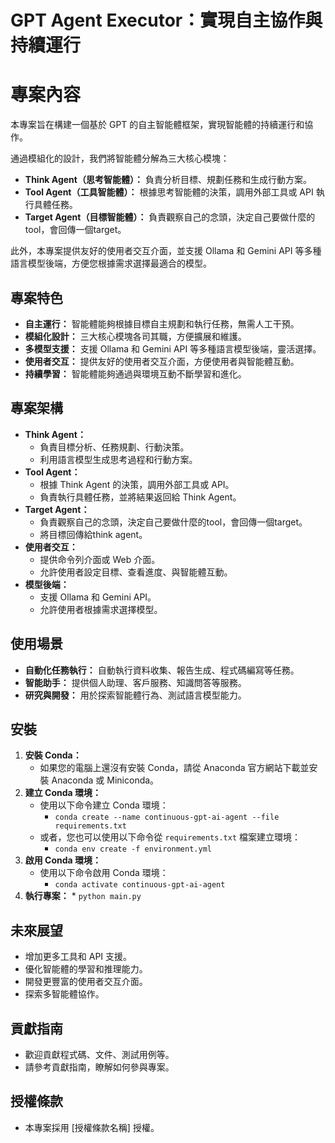 # GPT Agent Executor：實現自主協作與持續運行

# 專案內容

本專案旨在構建一個基於 GPT 的自主智能體框架，實現智能體的持續運行和協作。

通過模組化的設計，我們將智能體分解為三大核心模塊：

* **Think Agent（思考智能體）：** 負責分析目標、規劃任務和生成行動方案。
* **Tool Agent（工具智能體）：** 根據思考智能體的決策，調用外部工具或 API 執行具體任務。
* **Target Agent（目標智能體）：** 負責觀察自己的念頭，決定自己要做什麼的tool，會回傳一個target。

此外，本專案提供友好的使用者交互介面，並支援 Ollama 和 Gemini API 等多種語言模型後端，方便您根據需求選擇最適合的模型。

## 專案特色

* **自主運行：** 智能體能夠根據目標自主規劃和執行任務，無需人工干預。
* **模組化設計：** 三大核心模塊各司其職，方便擴展和維護。
* **多模型支援：** 支援 Ollama 和 Gemini API 等多種語言模型後端，靈活選擇。
* **使用者交互：** 提供友好的使用者交互介面，方便使用者與智能體互動。
* **持續學習：** 智能體能夠通過與環境互動不斷學習和進化。

## 專案架構

* **Think Agent：**
    * 負責目標分析、任務規劃、行動決策。
    * 利用語言模型生成思考過程和行動方案。
* **Tool Agent：**
    * 根據 Think Agent 的決策，調用外部工具或 API。
    * 負責執行具體任務，並將結果返回給 Think Agent。
* **Target Agent：**
    * 負責觀察自己的念頭，決定自己要做什麼的tool，會回傳一個target。
    * 將目標回傳給think agent。
* **使用者交互：**
    * 提供命令列介面或 Web 介面。
    * 允許使用者設定目標、查看進度、與智能體互動。
* **模型後端：**
    * 支援 Ollama 和 Gemini API。
    * 允許使用者根據需求選擇模型。

## 使用場景

* **自動化任務執行：** 自動執行資料收集、報告生成、程式碼編寫等任務。
* **智能助手：** 提供個人助理、客戶服務、知識問答等服務。
* **研究與開發：** 用於探索智能體行為、測試語言模型能力。

## 安裝

1.  **安裝 Conda：**
    * 如果您的電腦上還沒有安裝 Conda，請從 Anaconda 官方網站下載並安裝 Anaconda 或 Miniconda。
2.  **建立 Conda 環境：**
    * 使用以下命令建立 Conda 環境：
        * `conda create --name continuous-gpt-ai-agent --file requirements.txt`
    * 或者，您也可以使用以下命令從 `requirements.txt` 檔案建立環境：
        * `conda env create -f environment.yml`
3.  **啟用 Conda 環境：**
    * 使用以下命令啟用 Conda 環境：
        * `conda activate continuous-gpt-ai-agent`
4.  **執行專案：**
        * `python main.py`

## 未來展望

* 增加更多工具和 API 支援。
* 優化智能體的學習和推理能力。
* 開發更豐富的使用者交互介面。
* 探索多智能體協作。

## 貢獻指南

* 歡迎貢獻程式碼、文件、測試用例等。
* 請參考貢獻指南，瞭解如何參與專案。

## 授權條款

* 本專案採用 [授權條款名稱] 授權。